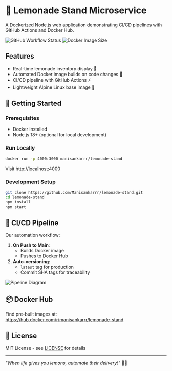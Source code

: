 # 🍋 Lemonade Stand Microservice

A Dockerized Node.js web application demonstrating CI/CD pipelines with GitHub Actions and Docker Hub.

![GitHub Workflow Status](https://img.shields.io/github/actions/workflow/status/Manisankarrr/lemonade-stand/deploy.yml?label=Production%20Build)
![Docker Image Size](https://img.shields.io/docker/image-size/manisankarrr/lemonade-stand/latest)

## Features
- Real-time lemonade inventory display 🍋
- Automated Docker image builds on code changes 🤖
- CI/CD pipeline with GitHub Actions ⚡
- Lightweight Alpine Linux base image 🐳

## 🚀 Getting Started

### Prerequisites
- Docker installed
- Node.js 18+ (optional for local development)

### Run Locally
```bash
docker run -p 4000:3000 manisankarrr/lemonade-stand
```
Visit http://localhost:4000

### Development Setup
```bash
git clone https://github.com/Manisankarrr/lemonade-stand.git
cd lemonade-stand
npm install
npm start
```

## 🔧 CI/CD Pipeline
Our automation workflow:
1. **On Push to Main**: 
   - Builds Docker image
   - Pushes to Docker Hub
2. **Auto-versioning**: 
   - `latest` tag for production
   - Commit SHA tags for traceability

![Pipeline Diagram](https://i.imgur.com/5wC9xGk.png)

## 📦 Docker Hub
Find pre-built images at:  
https://hub.docker.com/r/manisankarrr/lemonade-stand

## 📝 License
MIT License - see [LICENSE](LICENSE) for details

---

*"When life gives you lemons, automate their delivery!"* 🚚💨